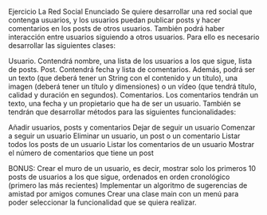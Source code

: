 Ejercicio La Red Social
Enunciado
Se quiere desarrollar una red social que contenga usuarios, y los usuarios puedan publicar posts y hacer comentarios en los posts de otros usuarios. También podrá haber interacción entre usuarios siguiendo a otros usuarios. Para ello es necesario desarrollar las siguientes clases:

Usuario. Contendrá nombre, una lista de los usuarios a los que sigue, lista de posts.
Post. Contendrá fecha y lista de comentarios. Además, podrá ser un texto (que deberá tener un String con el contenido y un título), una imagen (deberá tener un título y dimensiones) o un vídeo (que tendrá título, calidad y duración en segundos).
Comentarios. Los comentarios tendrán un texto, una fecha y un propietario que ha de ser un usuario.
También se tendrán que desarrollar métodos para las siguientes funcionalidades:

Añadir usuarios, posts y comentarios
Dejar de seguir un usuario
Comenzar a seguir un usuario
Eliminar un usuario, un post o un comentario
Listar todos los posts de un usuario
Listar los comentarios de un usuario
Mostrar el número de comentarios que tiene un post

BONUS:
Crear el muro de un usuario, es decir, mostrar solo los primeros 10 posts de usuarios a los que sigue, ordenados en orden cronológico (primero las más recientes)
Implementar un algoritmo de sugerencias de amistad por amigos comunes
Crear una clase main con un menú para poder seleccionar la funcionalidad que se quiera realizar.

